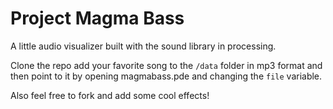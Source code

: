 # Project Magma Bass

A little audio visualizer built with the sound library in processing.

Clone the repo add your favorite song to the `/data` folder in mp3 format and then point to it by opening magmabass.pde and changing the `file` variable.

Also feel free to fork and add some cool effects! 
